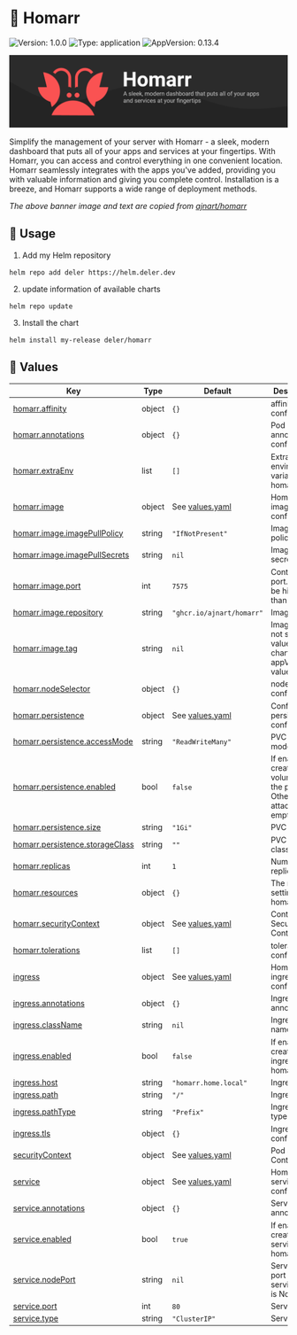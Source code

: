 

# 🦞 Homarr

![Version: 1.0.0](https://img.shields.io/badge/Version-1.0.0-informational?style=flat-square) ![Type: application](https://img.shields.io/badge/Type-application-informational?style=flat-square) ![AppVersion: 0.13.4](https://img.shields.io/badge/AppVersion-0.13.4-informational?style=flat-square)

![Banner](https://github.com/ajnart/homarr/raw/dev/docs/banner.png)

Simplify the management of your server with Homarr - a sleek, modern dashboard that puts all of your apps and services at your fingertips. With Homarr, you can access and control everything in one convenient location. Homarr seamlessly integrates with the apps you've added, providing you with valuable information and giving you complete control. Installation is a breeze, and Homarr supports a wide range of deployment methods.

*The above banner image and text are copied from [ajnart/homarr](https://github.com/ajnart/homarr)*

## 🚀 Usage
1. Add my Helm repository
```
helm repo add deler https://helm.deler.dev
```
2. update information of available charts
```
helm repo update
```
3. Install the chart
```
helm install my-release deler/homarr
```

## 📄 Values

| Key | Type | Default | Description |
|-----|------|---------|-------------|
  |[homarr.affinity](./values.yaml#L41)| object |`{}`| affinity config. |
  |[homarr.annotations](./values.yaml#L13)| object |`{}`| Pod annotations config. |
  |[homarr.extraEnv](./values.yaml#L29)| list |`[]`| Extra environment variables for homarr. |
  |[homarr.image](./values.yaml#L16)| object |See [values.yaml](https://github.com/deler-aziz/helm-charts/blob/main/charts/homarr/values.yaml#L16)| Homarr image config. |
  |[homarr.image.imagePullPolicy](./values.yaml#L24)| string |`"IfNotPresent"`| Image pull policy. |
  |[homarr.image.imagePullSecrets](./values.yaml#L22)| string |`nil`| Image pull secrets. |
  |[homarr.image.port](./values.yaml#L26)| int |`7575`| Container port. It must be higher than 1042.  |
  |[homarr.image.repository](./values.yaml#L18)| string |`"ghcr.io/ajnart/homarr"`| Image repo. |
  |[homarr.image.tag](./values.yaml#L20)| string |`nil`| Image tag. If not set the value will be chart appVersion value. |
  |[homarr.nodeSelector](./values.yaml#L37)| object |`{}`| nodeSelector config. |
  |[homarr.persistence](./values.yaml#L59)| object |See [values.yaml](https://github.com/deler-aziz/helm-charts/blob/main/charts/homarr/values.yaml#L59)| Configs data persistence config. |
  |[homarr.persistence.accessMode](./values.yaml#L63)| string |`"ReadWriteMany"`| PVC access mode. |
  |[homarr.persistence.enabled](./values.yaml#L61)| bool |`false`| If enabled create pvc volume to the pod. Otherwise attach emptyDir. |
  |[homarr.persistence.size](./values.yaml#L65)| string |`"1Gi"`| PVC size. |
  |[homarr.persistence.storageClass](./values.yaml#L67)| string |`""`| PVC storage class. |
  |[homarr.replicas](./values.yaml#L11)| int |`1`| Number of replicas. |
  |[homarr.resources](./values.yaml#L35)| object |`{}`| The resource settings for homarr pod. |
  |[homarr.securityContext](./values.yaml#L45)| object |See [values.yaml](https://github.com/deler-aziz/helm-charts/blob/main/charts/homarr/values.yaml#L45)| Container Security Context. |
  |[homarr.tolerations](./values.yaml#L39)| list |`[]`| tolerations config. |
  |[ingress](./values.yaml#L85)| object |See [values.yaml](https://github.com/deler-aziz/helm-charts/blob/main/charts/homarr/values.yaml#L85)| Homarr ingress config. |
  |[ingress.annotations](./values.yaml#L89)| object |`{}`| Ingress annotations. |
  |[ingress.className](./values.yaml#L91)| string |`nil`| Ingress class name. |
  |[ingress.enabled](./values.yaml#L87)| bool |`false`| If enabled create k8s ingress for homarr. |
  |[ingress.host](./values.yaml#L93)| string |`"homarr.home.local"`| Ingress host. |
  |[ingress.path](./values.yaml#L95)| string |`"/"`| Ingress path. |
  |[ingress.pathType](./values.yaml#L97)| string |`"Prefix"`| Ingress path type. |
  |[ingress.tls](./values.yaml#L99)| object |`{}`| Ingress tls config. |
  |[securityContext](./values.yaml#L3)| object |See [values.yaml](https://github.com/deler-aziz/helm-charts/blob/main/charts/homarr/values.yaml#L3)| Pod Security Context. |
  |[service](./values.yaml#L71)| object |See [values.yaml](https://github.com/deler-aziz/helm-charts/blob/main/charts/homarr/values.yaml#L71)| Homarr service config. |
  |[service.annotations](./values.yaml#L75)| object |`{}`| Service annotations. |
  |[service.enabled](./values.yaml#L73)| bool |`true`| If enabled create k8s service for homarr. |
  |[service.nodePort](./values.yaml#L81)| string |`nil`| Service node port (Used if service type is NodePort). |
  |[service.port](./values.yaml#L79)| int |`80`| Service port. |
  |[service.type](./values.yaml#L77)| string |`"ClusterIP"`| Service type. |

